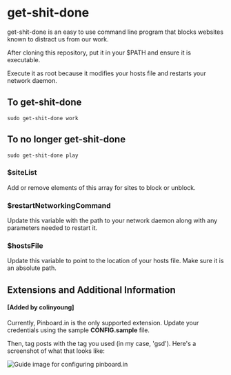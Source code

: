 # get-shit-done
get-shit-done is an easy to use command line program that blocks websites known to distract us from our work.

After cloning this repository, put it in your $PATH and ensure it is executable.

Execute it as root because it modifies your hosts file and restarts your network daemon.

## To get-shit-done
`sudo get-shit-done work`

## To no longer get-shit-done
`sudo get-shit-done play`

### $siteList
Add or remove elements of this array for sites to block or unblock.

### $restartNetworkingCommand
Update this variable with the path to your network daemon along with any parameters needed to restart it.

### $hostsFile
Update this variable to point to the location of your hosts file. Make sure it is an absolute path.

## Extensions and Additional Information

#### [Added by colinyoung]

Currently, Pinboard.in is the only supported extension.  Update your credentials using the sample **CONFIG.sample** file.

Then, tag posts with the tag you used (in my case, 'gsd').  Here's a screenshot of what that looks like:

![Guide image for configuring pinboard.in](http://cl.ly/0F0p051H0I3u0X2G450b/content)